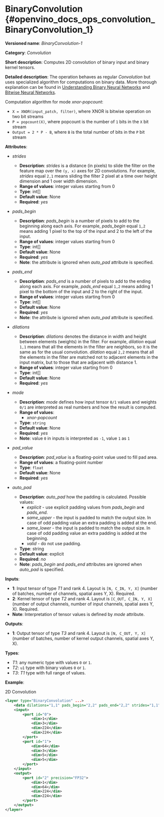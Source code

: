 # BinaryConvolution {#openvino_docs_ops_convolution_BinaryConvolution_1}

**Versioned name**: *BinaryConvolution-1*

**Category**: *Convolution*

**Short description**: Computes 2D convolution of binary input and binary kernel tensors.

**Detailed description**: The operation behaves as regular *Convolution* but uses specialized algorithm for computations on binary data. More thorough explanation can be found in [Understanding Binary Neural Networks](https://sushscience.wordpress.com/2017/10/01/understanding-binary-neural-networks/) and [Bitwise Neural Networks](https://saige.sice.indiana.edu/wp-content/uploads/icml2015_mkim.pdf).  


Computation algorithm for mode *xnor-popcount*: 
- `X = XNOR(input_patch, filter)`, where XNOR is bitwise operation on two bit streams
- `P = popcount(X)`, where popcount is the number of `1` bits in the `X` bit stream  
- `Output = 2 * P - B`, where `B` is the total number of bits in the `P` bit stream 

**Attributes**:

* *strides*

  * **Description**: *strides* is a distance (in pixels) to slide the filter on the feature map over the `(y, x)` axes for 2D convolutions. For example, *strides* equal `2,1` means sliding the filter 2 pixel at a time over height dimension and 1 over width dimension.
  * **Range of values**: integer values starting from 0
  * **Type**: int[]
  * **Default value**: None
  * **Required**: *yes*

* *pads_begin*

  * **Description**: *pads_begin* is a number of pixels to add to the beginning along each axis. For example, *pads_begin* equal `1,2` means adding 1 pixel to the top of the input and 2 to the left of the input.
  * **Range of values**: integer values starting from 0
  * **Type**: int[]
  * **Default value**: None
  * **Required**: *yes*
  * **Note**: the attribute is ignored when *auto_pad* attribute is specified.

* *pads_end*

  * **Description**: *pads_end* is a number of pixels to add to the ending along each axis. For example, *pads_end* equal `1,2` means adding 1 pixel to the bottom of the input and 2 to the right of the input.
  * **Range of values**: integer values starting from 0
  * **Type**: int[]
  * **Default value**: None
  * **Required**: *yes*
  * **Note**: the attribute is ignored when *auto_pad* attribute is specified.

* *dilations*

  * **Description**: *dilations* denotes the distance in width and height between elements (weights) in the filter. For example, *dilation* equal `1,1` means that all the elements in the filter are neighbors, so it is the same as for the usual convolution. *dilation* equal `2,2` means that all the elements in the filter are matched not to adjacent elements in the input matrix, but to those that are adjacent with distance 1.
  * **Range of values**: integer value starting from 0
  * **Type**: int[]
  * **Default value**: None
  * **Required**: *yes*

* *mode*

  * **Description**: *mode* defines how input tensor `0/1` values and weights `0/1` are interpreted as real numbers and how the result is computed.
  * **Range of values**:
    * *xnor-popcount*
  * **Type**: `string`
  * **Default value**: None
  * **Required**: *yes*
  *  **Note**: value `0` in inputs is interpreted as `-1`, value `1` as `1`

* *pad_value*

  * **Description**: *pad_value* is a floating-point value used to fill pad area.
  * **Range of values**: a floating-point number
  * **Type**: `float`
  * **Default value**: None
  * **Required**: *yes*

* *auto_pad*

  * **Description**: *auto_pad* how the padding is calculated. Possible values:
    * *explicit* - use explicit padding values from *pads_begin* and *pads_end*.
    * *same_upper* - the input is padded to match the output size. In case of odd padding value an extra padding is added at the end.
    * *same_lower* - the input is padded to match the output size. In case of odd padding value an extra padding is added at the beginning.
    * *valid* - do not use padding.
  * **Type**: string
  * **Default value**: explicit
  * **Required**: *no*
  * **Note**: *pads_begin* and *pads_end* attributes are ignored when *auto_pad* is specified.
  
**Inputs**:

*   **1**: Input tensor of type *T1* and rank 4. Layout is `[N, C_IN, Y, X]` (number of batches, number of channels, spatial axes Y, X). Required.
*   **2**: Kernel tensor of type *T2* and rank 4. Layout is `[C_OUT, C_IN, Y, X]` (number of output channels, number of input channels, spatial axes Y, X). Required.
*   **Note**: Interpretation of tensor values is defined by *mode* attribute.

**Outputs**:

*   **1**: Output tensor of type *T3* and rank 4. Layout is `[N, C_OUT, Y, X]` (number of batches, number of kernel output channels, spatial axes Y, X).
  
**Types**:

* *T1*: any numeric type with values `0` or `1`.
* *T2*: `u1` type with binary values `0` or `1`.
* *T3*: *T1* type with full range of values.

**Example**:

2D Convolution
```xml
<layer type="BinaryConvolution" ...>
    <data dilations="1,1" pads_begin="2,2" pads_end="2,2" strides="1,1" mode="xnor-popcount" pad_value="0" auto_pad="explicit"/>
    <input>
        <port id="0">
            <dim>1</dim>
            <dim>3</dim>
            <dim>224</dim>
            <dim>224</dim>
        </port>
        <port id="1">
            <dim>64</dim>
            <dim>3</dim>
            <dim>5</dim>
            <dim>5</dim>
        </port>
    </input>
    <output>
        <port id="2" precision="FP32">
            <dim>1</dim>
            <dim>64</dim>
            <dim>224</dim>
            <dim>224</dim>
        </port>
    </output>
</layer>
```
